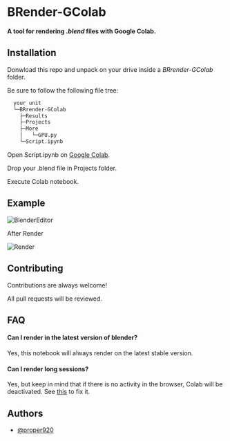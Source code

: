 # BRender-GColab
**A tool for rendering *.blend* files with Google Colab.**
## Installation

Donwload this repo and unpack on your drive inside a *BRrender-GColab* folder.

Be sure to follow the following file tree:

```bash
  your unit
  └─BRrender-GColab
    ├─Results
    ├─Projects
    ├─More
    │   └─GPU.py
    └─Script.ipynb
```
Open Script.ipynb on [Google Colab](https://colab.research.google.com/).

Drop your .blend file in Projects folder.

Execute Colab notebook.

## Example

![BlenderEditor](https://i.imgur.com/bI4BAfR.png)

After Render

![Render](https://i.imgur.com/KYX5nRE.png)

## Contributing

Contributions are always welcome!

All pull requests will be reviewed.


## FAQ

#### Can I render in the latest version of blender?

Yes, this notebook will always render on the latest stable version.

#### Can I render long sessions?

Yes, but keep in mind that if there is no activity in the browser, Colab will be deactivated.
See [this](https://stackoverflow.com/questions/57113226/how-to-prevent-google-colab-from-disconnecting) to fix it.


## Authors

- [@proper920](https://www.github.com/proper920)

